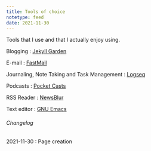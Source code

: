 ```yaml
---
title: Tools of choice
notetype: feed
date: 2021-11-30
---
```


Tools that I use and that I actually enjoy using.

Blogging
: [Jekyll Garden](https://github.com/Jekyll-Garden/jekyll-garden.github.io)

E-mail
: [FastMail](https://www.fastmail.com/)

Journaling, Note Taking and Task Management
: [Logseq](https://logseq.com/)

Podcasts
: [Pocket Casts](https://www.pocketcasts.com/)

RSS Reader
: [NewsBlur](https://newsblur.com/)

Text editor
: [GNU Emacs](https://www.gnu.org/software/emacs/)

###### Changelog

2021-11-30
: Page creation
